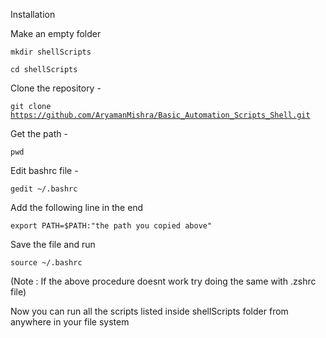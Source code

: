 Installation 

Make an empty folder

<code>mkdir shellScripts</code>

<code>cd shellScripts</code>

Clone the repository -

<code>git clone https://github.com/AryamanMishra/Basic_Automation_Scripts_Shell.git </code>

Get the path -

<code>pwd</code>

Edit bashrc file -

<code>gedit ~/.bashrc</code>

Add the following line in the end

<code>export PATH=$PATH:"the path you copied above"</code>

Save the file and run

<code>source ~/.bashrc</code>

(Note : If the above procedure doesnt work try doing the same with .zshrc file)

Now you can run all the scripts listed inside shellScripts folder from anywhere in your file system
